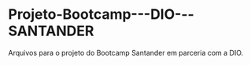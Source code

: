 # Projeto-Bootcamp---DIO---SANTANDER
Arquivos para o projeto do Bootcamp Santander em parceria com a DIO.
